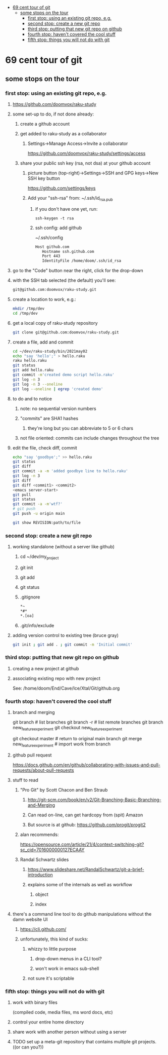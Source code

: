 - [69 cent tour of git](#org2bb524a)
  - [some stops on the tour](#orgb118aee)
    - [first stop: using an existing git repo, e.g.](#org847a601)
    - [second stop: create a new git repo](#orgf131bd5)
    - [third stop: putting that new git repo on github](#org2886ae2)
    - [fourth stop: haven't covered the cool stuff](#org5d61639)
    - [fifth stop: things you will not do with git](#orgc908d99)


<a id="org2bb524a"></a>

# 69 cent tour of git


<a id="orgb118aee"></a>

## some stops on the tour


<a id="org847a601"></a>

### first stop: using an existing git repo, e.g.

1.  <https://github.com/doomvox/raku-study>

2.  some set-up to do, if not done already:

    1.  create a github account
    
    2.  get added to raku-study as a collaborator
    
        1.  Settings->Manage Access->Invite a collaborator
        
            <https://github.com/doomvox/raku-study/settings/access>
    
    3.  share your public ssh key (rsa, not dsa) at your github account
    
        1.  picture button (top-right)->Settings->SSH and GPG keys->New SSH key button
        
            <https://github.com/settings/keys>
        
        2.  Add your "ssh-rsa" from: ~/.ssh/id<sub>rsa.pub</sub>
        
            1.  if you don't have one yet, run:
            
                ```perl6
                ssh-keygen -t rsa
                ```
            
            2.  ssh config:  add github
            
                ~/.ssh/config
                
                ```sh
                Host github.com
                   Hostname ssh.github.com
                   Port 443
                   IdentityFile /home/doom/.ssh/id_rsa
                ```

3.  go to the "Code" button near the right, click for the drop-down

4.  with the SSH tab selected (the default) you'll see:

    ```sh
    git@github.com:doomvox/raku-study.git
    ```

5.  create a location to work, e.g.:

    ```sh
    mkdir /tmp/dev
    cd /tmp/dev
    ```

6.  get a local copy of raku-study repository

    ```sh
    git clone git@github.com:doomvox/raku-study.git
    ```

7.  create a file, add and commit

    ```sh
    cd ~/dev/raku-study/bin/2021may02
    echo "say 'hello';" > hello.raku
    raku hello.raku
    git status
    git add hello.raku
    git commit -m'created demo script hello.raku'
    git log -n 3
    git log -n 3 --oneline
    git log --oneline | egrep 'created demo'
    ```

8.  to do and to notice

    1.  note: no sequential version numbers
    
    2.  "commits" are SHA1 hashes
    
        1.  they're long but you can abbreviate to 5 or 6 chars
    
    3.  not file oriented: commits can include changes throughout the tree

9.  edit the file, check diff, commit

    ```sh
    echo "say 'goodbye';" >> hello.raku
    git status
    git diff
    git commit -a -m 'added goodbye line to hello.raku'
    git log -n 3
    git diff
    git diff <commit1> <commit2>
    <emacs server-start>
    git pull
    git status
    git commit -a -m'wtf?'
    # git push
    git push -u origin main
    ```
    
    ```sh
    git show REVISION:path/to/file
    ```


<a id="orgf131bd5"></a>

### second stop: create a new git repo

1.  working standalone (without a server like github)

    1.  cd ~/dev/my<sub>project</sub>
    
    2.  git init
    
    3.  git add
    
    4.  git status
    
    5.  .gitignore
    
        ```sh
        *~   
        *#* 
        *.[oa]
        ```
    
    6.  .git/info/exclude

2.  adding version control to existing tree (bruce gray)

    ```sh
    git init ; git add . ; git commit -m 'Initial commit'
    ```


<a id="org2886ae2"></a>

### third stop: putting that new git repo on github

1.  creating a new project at github

2.  associating existing repo with new project

    See: /home/doom/End/Cave/Ice/Xtal/Git/github.org


<a id="org5d61639"></a>

### fourth stop: haven't covered the cool stuff

1.  branch and merging

    git branch # list branches git branch -r # list remote branches git branch new<sub>feature</sub><sub>experiment</sub> git checkout new<sub>feature</sub><sub>experiment</sub>
    
    git checkout master # return to original main branch git merge new<sub>feature</sub><sub>experiment</sub> # import work from branch

2.  github pull request

    <https://docs.github.com/en/github/collaborating-with-issues-and-pull-requests/about-pull-requests>

3.  stuff to read

    1.  "Pro Git" by Scott Chacon and  Ben Straub
    
        1.  <http://git-scm.com/book/en/v2/Git-Branching-Basic-Branching-and-Merging>
        
        2.  Can read on-line, can get hardcopy from (spit) Amazon
        
        3.  But source is at github: <https://github.com/progit/progit2>
    
    2.  alan recommends:
    
        <https://opensource.com/article/21/4/context-switching-git?sc_cid=7016000000127ECAAY>
    
    3.  Randal Schwartz slides
    
        1.  <https://www.slideshare.net/RandalSchwartz/git-a-brief-introduction>
        
        2.  explains some of the internals as well as workflow
        
            1.  object
            
            2.  index

4.  there's a command line tool to do github manipulations without the damn website UI

    1.  <https://cli.github.com/>
    
    2.  unfortunately, this kind of sucks:
    
        1.  whizzy to little purpose
        
            1.  drop-down menus in a CLI tool?
            
            2.  won't work in emacs sub-shell
        
        2.  not sure it's scriptable


<a id="orgc908d99"></a>

### fifth stop: things you will not do with git

1.  work with binary files

    (compiled code, media files, ms word docs, etc)

2.  control your entire home directory

3.  share work with another person without using a server

4.  TODO set up a meta-git repository that contains multiple git projects. ((or can you?))
